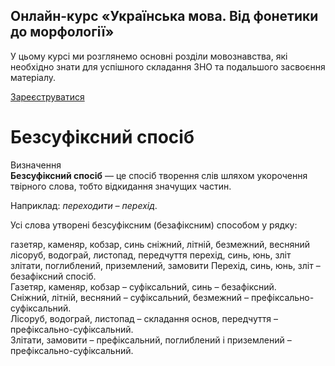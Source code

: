 <div class="banner">
  <h2 class="course">Онлайн-курс «Українська мова. Від фонетики до морфології»</h2>
  <p class="course-description">
     У цьому курсі ми розглянемо основні розділи мовознавства, які необхідно знати для успішного складання ЗНО та подальшого засвоєння матеріалу.<br>
  </p>
    <div class="button-wrapper">
        <a class="registration-button" target="_blank" href="http://bit.ly/2zuYUGS">Зареєструватися</a>
    </div>   
</div>

# Безсуфіксний спосіб


<div class="eoz-wrap">
<span class="eoz">Визначення</span>
<div class="eoz-text">
<b>Безсуфiксний спосiб</b> — це спосiб творення слiв шляхом укорочення твiрного слова, тобто вiдкидання значущих частин.
</div>
</div>


Наприклад: <i>переходити – перехiд</i>.


<quiz correctLabel="correct" incorrectLabel="incorrect" checkLabel="check">
    <question text="">
       <p>Усі слова утворені безсуфіксним (безафіксним) способом у рядку:</p>
        <answer>газетяр, каменяр, кобзар, синь</answer>
        <answer>cніжний, літній, безмежний, весняний</answer>
        <answer>лісоруб, водограй, листопад, передчуття</answer>
        <answer correct>перехід, синь, юнь, зліт</answer>
        <answer>злітати, поглиблений, приземлений, замовити</answer>
        <explanation>
        Перехід, синь, юнь, зліт – безафіксний спосіб.<br>
Газетяр, каменяр, кобзар – суфіксальний, синь – безафіксний.<br>
Сніжний, літній, весняний – суфіксальний, безмежний – префіксально-суфіксальний.<br>
Лісоруб, водограй, листопад – складання основ, передчуття – префіксально-суфіксальний.<br>
Злітати, замовити – префіксальний, поглиблений і приземлений – префіксально-суфіксальний.<br>
        <explanation>
    </question>
</quiz>